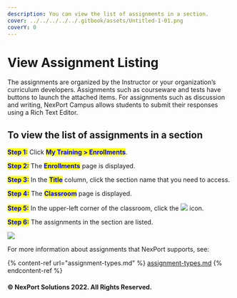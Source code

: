 ```yaml
---
description: You can view the list of assignments in a section.
cover: ../../../../../.gitbook/assets/Untitled-1-01.png
coverY: 0
---
```


# View Assignment Listing

The assignments are organized by the Instructor or your organization’s curriculum developers. Assignments such as courseware and tests have buttons to launch the attached items. For assignments such as discussion and writing, NexPort Campus allows students to submit their responses using a Rich Text Editor.

## **To view the list of assignments in a section**

<mark style="color:blue;">**Step 1:**</mark>  Click <mark style="color:blue;">**My Training > Enrollments**</mark>.

<mark style="color:blue;">**Step 2:**</mark>  The <mark style="color:blue;">**Enrollments**</mark> page is displayed.

<mark style="color:blue;">**Step 3:**</mark>  In the <mark style="color:blue;">**Title**</mark> column, click the section name that you need to access.

<mark style="color:blue;">**Step 4:**</mark>  The <mark style="color:blue;">**Classroom**</mark> page is displayed.

<mark style="color:blue;">**Step 5:**</mark> In the upper-left corner of the classroom, click the ![](https://www.nexportcampus.com/Content/Guides/sweb/Content/Resources/Images/Common\_Screens\_Icons/Assignment\_listing.png) icon.

<mark style="color:blue;">**Step 6:**</mark>  The assignments in the section are listed.

![
](https://www.nexportcampus.com/Content/Guides/sweb/Content/Resources/Images/Classroom/Assignment\_listing\_overview\_550x238.png)

For more information about assignments that NexPort supports, see:

{% content-ref url="assignment-types.md" %}
[assignment-types.md](assignment-types.md)
{% endcontent-ref %}

#### © NexPort Solutions 2022. All Rights Reserved.
